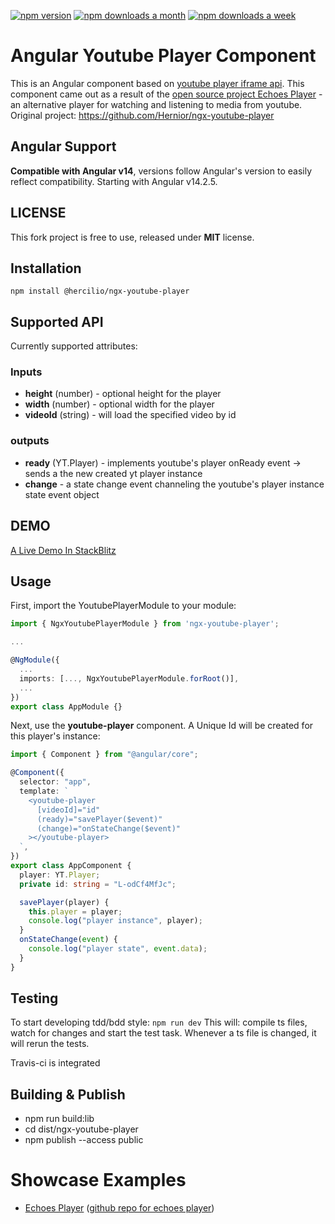 [![npm version](https://badge.fury.io/js/@hercilio%2Fngx-youtube-player.svg)](https://badge.fury.io/js/@hercilio%2Fngx-youtube-player)
[![npm downloads a month](https://img.shields.io/npm/dm/@hercilio/ngx-youtube-player.svg)](https://img.shields.io/npm/dm/@hercilio/ngx-youtube-player.svg)
[![npm downloads a week](https://img.shields.io/npm/dt/@hercilio/ngx-youtube-player.svg)](https://img.shields.io/npm/dt/@hercilio/ngx-youtube-player.svg)

# Angular Youtube Player Component

This is an Angular component based on [youtube player iframe api](https://developers.google.com/youtube/iframe_api_reference).
This component came out as a result of the [open source project Echoes Player](http://github.com/Hernior/echoes-player) - an alternative player for watching and listening to media from youtube.
Original project: https://github.com/Hernior/ngx-youtube-player

## 

## Angular Support

**Compatible with Angular v14**, versions follow Angular's version to easily reflect compatibility.
Starting with Angular v14.2.5.

## LICENSE

This fork project is free to use, released under **MIT** license.

## Installation

`npm install @hercilio/ngx-youtube-player`

## Supported API

Currently supported attributes:

### Inputs

- **height** (number) - optional height for the player
- **width** (number) - optional width for the player
- **videoId** (string) - will load the specified video by id

### outputs

- **ready** (YT.Player) - implements youtube's player onReady event -> sends a the new created yt player instance
- **change** - a state change event channeling the youtube's player instance state event object

## DEMO

[A Live Demo In StackBlitz](https://stackblitz.com/edit/ngx-youtube-player?file=src%2Fapp%2Fapp.module.ts)

## Usage

First, import the YoutubePlayerModule to your module:

```typescript
import { NgxYoutubePlayerModule } from 'ngx-youtube-player';

...

@NgModule({
  ...
  imports: [..., NgxYoutubePlayerModule.forRoot()],
  ...
})
export class AppModule {}
```

Next, use the **youtube-player** component. A Unique Id will be created for this player's instance:

```typescript
import { Component } from "@angular/core";

@Component({
  selector: "app",
  template: `
    <youtube-player
      [videoId]="id"
      (ready)="savePlayer($event)"
      (change)="onStateChange($event)"
    ></youtube-player>
  `,
})
export class AppComponent {
  player: YT.Player;
  private id: string = "L-odCf4MfJc";

  savePlayer(player) {
    this.player = player;
    console.log("player instance", player);
  }
  onStateChange(event) {
    console.log("player state", event.data);
  }
}
```

## Testing

To start developing tdd/bdd style: `npm run dev`
This will: compile ts files, watch for changes and start the test task. Whenever a ts file is changed, it will rerun the tests.

Travis-ci is integrated

## Building & Publish

- npm run build:lib
- cd dist/ngx-youtube-player
- npm publish --access public

# Showcase Examples

- [Echoes Player](http://orizens.github.io/echoes-player) ([github repo for echoes player](http://github.com/Hernior/echoes-player))
